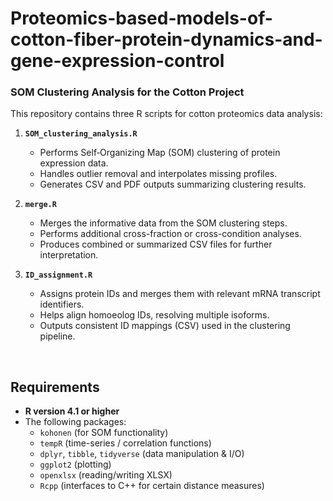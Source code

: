 # Proteomics-based-models-of-cotton-fiber-protein-dynamics-and-gene-expression-control

### SOM Clustering Analysis for the Cotton Project

This repository contains three R scripts for cotton proteomics data analysis:

1. **`SOM_clustering_analysis.R`**  
   - Performs Self‐Organizing Map (SOM) clustering of protein expression data.
   - Handles outlier removal and interpolates missing profiles.
   - Generates CSV and PDF outputs summarizing clustering results.

2. **`merge.R`**  
   - Merges the informative data from the SOM clustering steps.
   - Performs additional cross-fraction or cross-condition analyses.
   - Produces combined or summarized CSV files for further interpretation.

3. **`ID_assignment.R`**  
   - Assigns protein IDs and merges them with relevant mRNA transcript identifiers.
   - Helps align homoeolog IDs, resolving multiple isoforms.
   - Outputs consistent ID mappings (CSV) used in the clustering pipeline.

<br />

## Requirements

- **R version 4.1 or higher**  
- The following packages:
  - `kohonen` (for SOM functionality)
  - `tempR` (time-series / correlation functions)
  - `dplyr`, `tibble`, `tidyverse` (data manipulation & I/O)
  - `ggplot2` (plotting)
  - `openxlsx` (reading/writing XLSX)
  - `Rcpp` (interfaces to C++ for certain distance measures)

<br />
